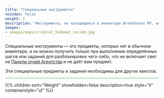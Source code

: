```yaml
---
title: "Специальные инструменты"
noindex: false
weight: 2
description: "Инструменты, не находящиеся в инвентаре Brookhaven RP, используемые в секретах и тайнах, и как их получить."
images:
- images/maps/criminal_hideout_inside.jpg
---
```


Специальные инструменты — это предметы, которых нет в обычном инвентаре, и их можно получить только при выполнении определённых шагов или заданий для разблокировки чего-либо, что не включает свет на [Панели огней Агентства](../../casebook/light_panel/) и не даёт вам предмет.

Эти специальные предметы и задания необходимы для других квестов.

<hr style="background-color: #28b44c" size=8>

{{% children sort="Weight" showhidden=false description=true style="li" containerstyle="ul" %}}

